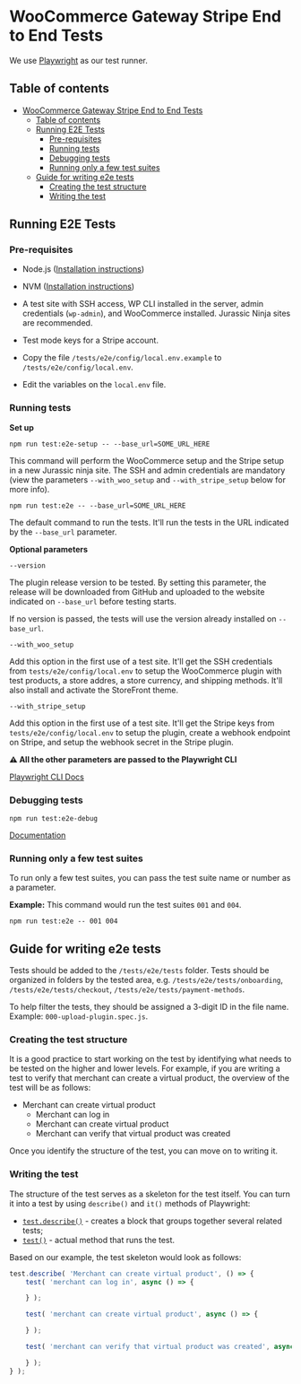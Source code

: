 # WooCommerce Gateway Stripe End to End Tests

We use [Playwright](https://playwright.dev/) as our test runner. 

## Table of contents

- [WooCommerce Gateway Stripe End to End Tests](#woocommerce-gateway-stripe-end-to-end-tests)
  - [Table of contents](#table-of-contents)
  - [Running E2E Tests](#running-e2e-tests)
    - [Pre-requisites](#pre-requisites)
    - [Running tests](#running-tests)
    - [Debugging tests](#debugging-tests)
    - [Running only a few test suites](#running-only-a-few-test-suites)
  - [Guide for writing e2e tests](#guide-for-writing-e2e-tests)
    - [Creating the test structure](#creating-the-test-structure)
    - [Writing the test](#writing-the-test)
  
## Running E2E Tests

### Pre-requisites

- Node.js ([Installation instructions](https://nodejs.org/en/download/))
- NVM ([Installation instructions](https://github.com/nvm-sh/nvm))
- A test site with SSH access, WP CLI installed in the server, admin credentials (`wp-admin`), and WooCommerce installed. Jurassic Ninja sites are recommended.
- Test mode keys for a Stripe account.

- Copy the file `/tests/e2e/config/local.env.example` to `/tests/e2e/config/local.env`.
- Edit the variables on the `local.env` file.

### Running tests

**Set up**

`npm run test:e2e-setup -- --base_url=SOME_URL_HERE`

This command will perform the WooCommerce setup and the Stripe setup in a new Jurassic ninja site. The SSH and admin credentials are mandatory (view the parameters `--with_woo_setup` and `--with_stripe_setup` below for more info).

`npm run test:e2e -- --base_url=SOME_URL_HERE`

The default command to run the tests. It'll run the tests in the URL indicated by the `--base_url` parameter.

**Optional parameters**

`--version`

The plugin release version to be tested. By setting this parameter, the release will be downloaded from GitHub and uploaded to the website indicated on `--base_url` before testing starts.

If no version is passed, the tests will use the version already installed on `--base_url`.

`--with_woo_setup`

Add this option in the first use of a test site. It'll get the SSH credentials from `tests/e2e/config/local.env` to setup the WooCommerce plugin with test products, a store addres, a store currency, and shipping methods. It'll also install and activate the StoreFront theme.

`--with_stripe_setup`

Add this option in the first use of a test site. It'll get the Stripe keys from `tests/e2e/config/local.env` to setup the plugin, create a webhook endpoint on Stripe, and setup the webhook secret in the Stripe plugin.

**⚠️ All the other parameters are passed to the Playwright CLI**

[Playwright CLI Docs](https://playwright.dev/docs/test-cli)

### Debugging tests

`npm run test:e2e-debug`

[Documentation](https://playwright.dev/docs/debug)

### Running only a few test suites

To run only a few test suites, you can pass the test suite name or number as a parameter.

**Example:** This command would run the test suites `001` and `004`.

 `npm run test:e2e -- 001 004`

## Guide for writing e2e tests

Tests should be added to the `/tests/e2e/tests` folder. Tests should be organized in folders by the tested area, e.g. `/tests/e2e/tests/onboarding`, `/tests/e2e/tests/checkout`, `/tests/e2e/tests/payment-methods`.

To help filter the tests, they should be assigned a 3-digit ID in the file name. Example: `000-upload-plugin.spec.js`.

### Creating the test structure

It is a good practice to start working on the test by identifying what needs to be tested on the higher and lower levels. For example, if you are writing a test to verify that merchant can create a virtual product, the overview of the test will be as follows:

- Merchant can create virtual product
  - Merchant can log in
  - Merchant can create virtual product
  - Merchant can verify that virtual product was created

Once you identify the structure of the test, you can move on to writing it.

### Writing the test

The structure of the test serves as a skeleton for the test itself. You can turn it into a test by using `describe()` and `it()` methods of Playwright:

- [`test.describe()`](https://playwright.dev/docs/api/class-test#test-describe) - creates a block that groups together several related tests;
- [`test()`](https://playwright.dev/docs/api/class-test#test-call) - actual method that runs the test.

Based on our example, the test skeleton would look as follows:

```js
test.describe( 'Merchant can create virtual product', () => {
	test( 'merchant can log in', async () => {

	} );

	test( 'merchant can create virtual product', async () => {

	} );

	test( 'merchant can verify that virtual product was created', async () => {

	} );
} );
```
